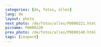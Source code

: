 ```yaml
---
categories: [de, fotos, alles]
lang: de
layout: photo
next_photo: /de/fotos/alles/P0000221.html
picname: P0000220
prev_photo: /de/fotos/alles/P0000140.html
tags: [Leopard]
---
```

